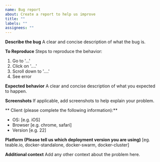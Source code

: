 ```yaml
---
name: Bug report
about: Create a report to help us improve
title: ""
labels: ""
assignees: ""
---
```


**Describe the bug**
A clear and concise description of what the bug is.

**To Reproduce**
Steps to reproduce the behavior:

1. Go to '...'
2. Click on '....'
3. Scroll down to '....'
4. See error

**Expected behavior**
A clear and concise description of what you expected to happen.

**Screenshots**
If applicable, add screenshots to help explain your problem.

** Client (please complete the following information):**

- OS: [e.g. iOS]
- Browser [e.g. chrome, safari]
- Version [e.g. 22]

**Platform (Please tell us which deployment version you are using)**
[eg. teable.io, docker-standalone, docker-swarm, docker-cluster]

**Additional context**
Add any other context about the problem here.
